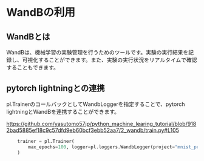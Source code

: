 # WandBの利用

## WandBとは

WandBは、機械学習の実験管理を行うためのツールです。実験の実行結果を記録し、可視化することができます。また、実験の実行状況をリアルタイムで確認することもできます。

## pytorch lightningとの連携

pl.TrainerのコールバックとしてWandbLoggerを指定することで、pytorch lightningとWandBを連携することができます。

https://github.com/yasutomo57jp/python_machine_learing_tutorial/blob/9182bad5885ef18c9c57dfd9eb60bcf3ebb52aa7/2_wandb/train.py#L105
```python
    trainer = pl.Trainer(
        max_epochs=100, logger=pl.loggers.WandbLogger(project="mnist_project")
    )
```

